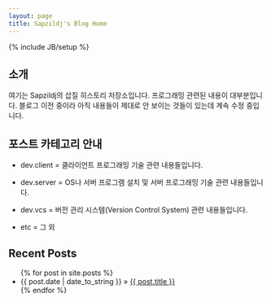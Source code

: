 ```yaml
---
layout: page
title: Sapzildj's Blog Home
---
```

{% include JB/setup %}

소개
---

여기는 Sapzildj의 삽질 히스토리 저장소입니다.
프로그래밍 관련된 내용이 대부분입니다.
블로그 이전 중이라 아직 내용들이 제대로 안 보이는 것들이 있는데 계속 수정 중입니다.

포스트 카테고리 안내
---------------

* dev.client = 클라이언트 프로그래밍 기술 관련 내용들입니다.

* dev.server = OS나 서버 프로그램 설치 및 서버 프로그래밍 기술 관련 내용들입니다.

* dev.vcs = 버전 관리 시스템(Version Control System) 관련 내용들입니다.

* etc = 그 외
    
Recent Posts
------------

<ul class="posts">
  {% for post in site.posts %}
    <li><span>{{ post.date | date_to_string }}</span> &raquo; <a href="{{ BASE_PATH }}{{ post.url }}">{{ post.title }}</a></li>
  {% endfor %}
</ul>